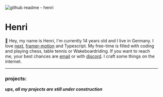 ![github readme - henri](https://github.com/i-am-henri/i-am-henri/assets/98414850/8217b94e-5b39-4ef5-ad3f-88d9f2ba83b9)
# Henri 
👋 Hey, my name is Henri, I'm currently 14 years old and I live in Germany. I love [next](https://nextjs.org), [framer-motion](https://framer.com/motion) and Typescript. My free-time is filled with coding and playing chess, table tennis or Wakeboardriding. If you want to reach me, your best chances are [email](mailto:work@henri.gg) or with [discord](https://discord.com/). I craft some things on the internet.

---
### projects:
***ups, all my projects are still under construction***
